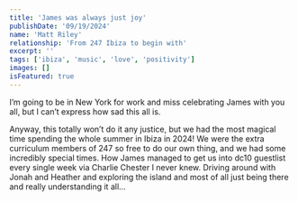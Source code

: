 ```yaml
---
title: 'James was always just joy'
publishDate: '09/19/2024'
name: 'Matt Riley'
relationship: 'From 247 Ibiza to begin with'
excerpt: ''
tags: ['ibiza', 'music', 'love', 'positivity']
images: []
isFeatured: true
---
```


I’m going to be in New York for work and miss celebrating James with you all, but I can’t express how sad this all is.

Anyway, this totally won’t do it any justice, but we had the most magical time spending the whole summer in Ibiza in 2024! We were the extra curriculum members of 247 so free to do our own thing, and we had some incredibly special times. How James managed to get us into dc10 guestlist every single week via Charlie Chester I never knew. Driving around with Jonah and Heather and exploring the island and most of all just being there and really understanding it all...
